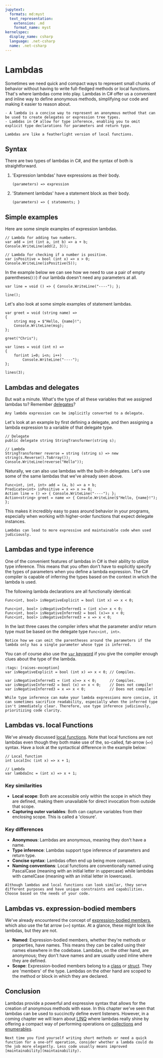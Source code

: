 ```yaml
---
jupytext:
  formats: md:myst
  text_representation:
    extension: .md
    format_name: myst
kernelspec:
  display_name: csharp
  language: .net-csharp
  name: .net-csharp
---
```


# Lambdas

Sometimes we need quick and compact ways to represent small chunks of behavior without having to write full-fledged methods or local functions. That's where lambdas come into play. Lambdas in C# offer us a convenient and inline way to define anonymous methods, simplifying our code and making it easier to reason about.

```{admonition} Key points
- A lambda is a concise way to represent an anonymous method that can be used to create delegates or expression tree types.
- Lambdas in C# allow for type inference, enabling you to omit explicit type declarations for parameters and return type.
```

```{figure} https://cdn.discordapp.com/attachments/1118630713084870736/1149272044853264384/chrokh_mountain_and_paper_plane_by_Tove_Jansson_5b964551-24a0-4425-812a-6c66ae8db281.png
Lambdas are like a featherlight version of local functions.
```

## Syntax

There are two types of lambdas in C#, and the syntax of both is straightforward.

1. 'Expression lambdas' have expressions as their body.

    ```
    (parameters) => expression
    ```

2. 'Statement lambdas' have a statement block as their body.

    ```
    (parameters) => { statements; }
    ```

## Simple examples

Here are some simple examples of expression lambdas.

```{code-cell}
// Lambda for adding two numbers.
var add = int (int a, int b) => a + b;
Console.WriteLine(add(2, 3));
```

```{code-cell}
// Lambda for checking if a number is positive.
var isPositive = bool (int x) => x > 0;
Console.WriteLine(isPositive(5));
```

In the example below we can see how we need to use a pair of empty parentheses(`()`) if our lambda doesn't need any parameters at all.

```{code-cell}
var line = void () => { Console.WriteLine("----"); };

line();
```

Let's also look at some simple examples of statement lambdas.

```{code-cell}
var greet = void (string name) =>
{
    string msg = $"Hello, {name}!";
    Console.WriteLine(msg);
};

greet("Chris");
```

```{code-cell}
var lines = void (int n) =>
{
    for(int i=0; i<n; i++)
        Console.WriteLine("----");
};

lines(3);
```

## Lambdas and delegates

But wait a minute. What's the type of all these variables that we assigned lambdas to?
Remember [delegates](delegates)?

```{important}
Any lambda expression can be implicitly converted to a delegate.
```

Let's look at an example by first defining a delegate, and then assigning a lambda expression to a variable of that delegate type.

```{code-cell}
// Delegate
public delegate string StringTransformer(string s);
```

```{code-cell}
// Lambda
StringTransformer reverse = string (string s) => new string(s.Reverse().ToArray());
Console.WriteLine(reverse("Hello"));
```

Naturally, we can also use lambdas with the built-in delegates.
Let's use some of the same lambdas that we've already seen above.

```{code-cell}
Func<int, int, int> add = (a, b) => a + b;
Predicate<int> isPositive = x => x >= 0;
Action line = () => { Console.WriteLine("----"); };
Action<string> greet = name => { Console.WriteLine($"Hello, {name}!"); };
```

This makes it incredibly easy to pass around behavior in your programs, especially when working with higher-order functions that expect delegate instances.

```{tip}
Lambdas can lead to more expressive and maintainable code when used judiciously.
```

## Lambdas and type inference

One of the convenient features of lambdas in C# is their ability to utilize type inference. This means that you often don't have to explicitly specify the types of parameters when you define a lambda expression. The C# compiler is capable of inferring the types based on the context in which the lambda is used.

The following lambda declarations are all functionally identical:

```{code-cell}
Func<int, bool> isNegativeExplicit = bool (int x) => x < 0;

Func<int, bool> isNegativeInferred1 = (int x)=> x < 0;
Func<int, bool> isNegativeInferred2 = bool (x)=> x < 0;
Func<int, bool> isNegativeInferred3 = x => x < 0;
```

In the last three cases the compiler infers what the parameter and/or return type must be based on the delegate type `Func<int, int>`.

```{tip}
Notice how we can omit the parentheses around the parameters if the lambda only has a single parameter whose type is inferred.
```

You can of course also use the [`var` keyword](type-inference) if you give the compiler enough clues about the type of the lambda.

```{code-cell}
:tags: [raises-exception]
var isNegativeExplicit = bool (int x) => x < 0; // Compiles.

var isNegativeInferred1 = (int x)=> x < 0;      // Compiles.
var isNegativeInferred2 = bool (x) => x < 0;    // Does not compile!
var isNegativeInferred3 = x => x < 0;           // Does not compile!
```

```{tip}
While type inference can make your lambda expressions more concise, it can sometimes sacrifice readability, especially when the inferred type isn't immediately clear. Therefore, use type inference judiciously, prioritizing code clarity.
```


## Lambdas vs. local Functions

We've already discussed [local functions](local-functions).
Note that local functions are not lambdas even though they both make use of the, so-called, fat-arrow (`=>`) syntax.
Have a look at the syntactical difference in the example below:

```{code-cell}
// Local function
int LocalInc (int x) => x + 1;

// Lambda
var lambdaInc = (int x) => x + 1;
```

### Key similarities

- **Local scope**: Both are accessible only within the scope in which they are defined, making them unavailable for direct invocation from outside that scope.
- **Capturing outer variables**: Both can capture variables from their enclosing scope. This is called a 'closure'.

### Key differences

- **Anonymous**: Lambdas are anonymous, meaning they don't have a name.
- **Type inference**: Lambdas support type inference of parameters and return type.
- **Concise syntax**: Lambdas often end up being more compact.
- **Naming conventions**: Local functions are conventionally named using PascalCase (meaning with an initial letter in uppercase) while lambdas with camelCase (meaning with an initial letter in lowercase).

```{hint}
Although lambdas and local functions can look similar, they serve different purposes and have unique constraints and capabilities. Choose based on the needs of your code.
```


## Lambdas vs. expression-bodied members

We've already encountered the concept of [expression-bodied members](fat-arrows), which also use the fat arrow (`=>`) syntax. At a glance, these might look like lambdas, but they are not.

- **Named**: Expression-bodied members, whether they're methods or properties, have names. This means they can be called using their names elsewhere in the codebase. Lambdas, on the other hand, are anonymous; they don't have names and are usually used inline where they are defined.
- **Scope**: Expression-bodied members belong to a [class](classes) or [struct](structure-types). They are 'members' of the type. Lambdas on the other hand are scoped to the method or block in which they are declared.


## Conclusion

Lambdas provide a powerful and expressive syntax that allows for the creation of anonymous methods with ease.
In this chapter we've seen that lambdas can be used to succinctly define event listeners.
However, in a coming chapter we will learn about [LINQ](linq) where lambdas really shine by offering a compact way of performing operations on [collections](collections) and [enumerables](enumerables).

```{tip}
Next time you find yourself writing short methods or need a quick function for a one-off operation, consider whether a lambda could do the job more elegantly. Less code usually means improved [maintainability](maintainability).
```

